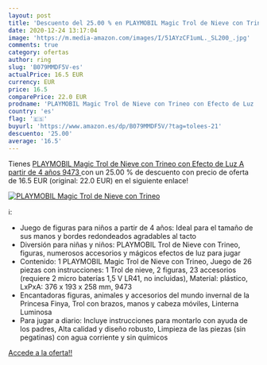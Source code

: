 ```yaml
---
layout: post
title: 'Descuento del 25.00 % en PLAYMOBIL Magic Trol de Nieve con Trineo'
date: 2020-12-24 13:17:04
image: 'https://m.media-amazon.com/images/I/51AYzCF1umL._SL200_.jpg'
comments: true
category: ofertas
author: ring
slug: 'B079MMDF5V-es'
actualPrice: 16.5 EUR
currency: EUR
price: 16.5
comparePrice: 22.0 EUR
prodname: 'PLAYMOBIL Magic Trol de Nieve con Trineo con Efecto de Luz  A partir de 4 años  9473 '
country: 'es'
flag: '🇪🇸'
buyurl: 'https://www.amazon.es/dp/B079MMDF5V/?tag=tolees-21'
descuento: '25.00'
average: '16.5'
---
```


Tienes [PLAYMOBIL Magic Trol de Nieve con Trineo con Efecto de Luz  A partir de 4 años  9473 ](https://www.amazon.es/dp/B079MMDF5V/?tag=tolees-21) con un 25.00 % de descuento con precio de oferta de 16.5 EUR (original: 22.0 EUR) en el siguiente enlace!

[![PLAYMOBIL Magic Trol de Nieve con Trineo](https://m.media-amazon.com/images/I/51AYzCF1umL._SL200_.jpg)](https://www.amazon.es/dp/B079MMDF5V/?tag=tolees-21)

ℹ️:

- Juego de figuras para niños a partir de 4 años: Ideal para el tamaño de sus manos y bordes redondeados agradables al tacto
- Diversión para niñas y niños: PLAYMOBIL Trol de Nieve con Trineo, figuras, numerosos accesorios y mágicos efectos de luz para jugar
- Contenido: 1 PLAYMOBIL Magic Trol de Nieve con Trineo, Juego de 26 piezas con instrucciones: 1 Trol de nieve, 2 figuras, 23 accesorios (requiere 2 micro baterías 1,5 V LR41, no incluidas), Material: plástico, LxPxA: 376 x 193 x 258 mm, 9473
- Encantadoras figuras, animales y accesorios del mundo invernal de la Princesa Finya, Trol con brazos, manos y cabeza móviles, Linterna Luminosa
- Para jugar a diario: Incluye instrucciones para montarlo con ayuda de los padres, Alta calidad y diseño robusto, Limpieza de las piezas (sin pegatinas) con agua corriente y sin químicos

[Accede a la oferta!!](https://www.amazon.es/dp/B079MMDF5V/?tag=tolees-21)
